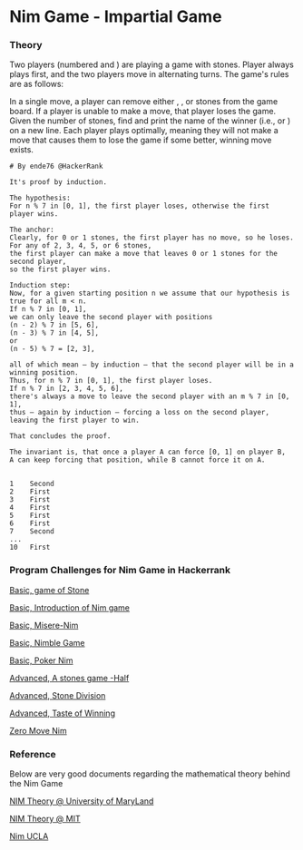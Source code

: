 # Nim Game - Impartial Game

### Theory


Two players (numbered  and ) are playing a game with  stones. Player  always plays first, and the two players move in alternating turns. The game's rules are as follows:

In a single move, a player can remove either , , or  stones from the game board.
If a player is unable to make a move, that player loses the game.
Given the number of stones, find and print the name of the winner (i.e.,  or ) on a new line. Each player plays optimally, meaning they will not make a move that causes them to lose the game if some better, winning move exists.


```
# By ende76 @HackerRank

It's proof by induction.

The hypothesis: 
For n % 7 in [0, 1], the first player loses, otherwise the first player wins.

The anchor:
Clearly, for 0 or 1 stones, the first player has no move, so he loses. 
For any of 2, 3, 4, 5, or 6 stones, 
the first player can make a move that leaves 0 or 1 stones for the second player, 
so the first player wins.

Induction step: 
Now, for a given starting position n we assume that our hypothesis is true for all m < n.
If n % 7 in [0, 1], 
we can only leave the second player with positions 
(n - 2) % 7 in [5, 6], 
(n - 3) % 7 in [4, 5], 
or 
(n - 5) % 7 = [2, 3], 

all of which mean – by induction – that the second player will be in a winning position. 
Thus, for n % 7 in [0, 1], the first player loses.
If n % 7 in [2, 3, 4, 5, 6], 
there's always a move to leave the second player with an m % 7 in [0, 1], 
thus – again by induction – forcing a loss on the second player, leaving the first player to win.

That concludes the proof.

The invariant is, that once a player A can force [0, 1] on player B, 
A can keep forcing that position, while B cannot force it on A.


```

```
1    Second
2    First
3    First
4    First
5    First
6    First
7    Second
...
10   First

```

### Program Challenges for Nim Game in Hackerrank

[Basic, game of Stone ](https://www.hackerrank.com/challenges/game-of-stones-1/)

[Basic, Introduction of Nim game](https://www.hackerrank.com/challenges/nim-game-1)

[Basic, Misere-Nim](https://www.hackerrank.com/challenges/misere-nim-1)

[Basic, Nimble Game](https://www.hackerrank.com/challenges/nimble-game-1)

[Basic, Poker Nim](https://www.hackerrank.com/challenges/poker-nim-1)

[Advanced, A stones game -Half](https://www.hackerrank.com/challenges/half)

[Advanced, Stone Division](https://www.hackerrank.com/contests/w25/challenges/stone-division)

[Advanced, Taste of Winning ](https://www.hackerrank.com/contests/w26/challenges/taste-of-win)

[Zero Move Nim](https://www.hackerrank.com/contests/w27/challenges/zero-move-nim)



### Reference

Below are very good documents regarding the mathematical theory behind the Nim Game

[NIM Theory @ University of MaryLand](https://www.cs.umd.edu/~gasarch/COURSES/250/S15/nimnotes.pdf)

[NIM Theory @ MIT](http://web.mit.edu/sp.268/www/nim.pdf)

[Nim UCLA](http://www.math.ucla.edu/~tom/Game_Theory/comb.pdf)


